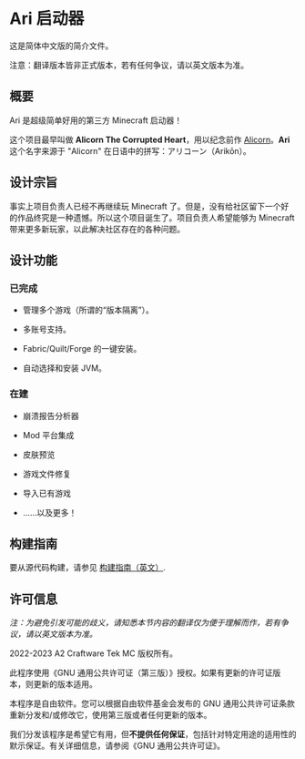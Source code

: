 # Ari 启动器

这是简体中文版的简介文件。

注意：翻译版本皆非正式版本，若有任何争议，请以英文版本为准。

## 概要

Ari 是超级简单好用的第三方 Minecraft 启动器！

这个项目最早叫做 **Alicorn The Corrupted Heart**，用以纪念前作 [Alicorn](https://github.com/Andy-K-Sparklight/Alicorn)。**Ari** 这个名字来源于 "Alicorn" 在日语中的拼写：アリコーン（Arikōn）。

## 设计宗旨

事实上项目负责人已经不再继续玩 Minecraft 了。但是，没有给社区留下一个好的作品终究是一种遗憾。所以这个项目诞生了。项目负责人希望能够为 Minecraft 带来更多新玩家，以此解决社区存在的各种问题。

## 设计功能

### 已完成

- 管理多个游戏（所谓的“版本隔离”）。

- 多账号支持。

- Fabric/Quilt/Forge 的一键安装。

- 自动选择和安装 JVM。

### 在建

- 崩溃报告分析器

- Mod 平台集成

- 皮肤预览

- 游戏文件修复

- 导入已有游戏

- ……以及更多！

## 构建指南

要从源代码构建，请参见 [构建指南（英文）](./docs/Build.md).

## 许可信息

*注：为避免引发可能的歧义，请知悉本节内容的翻译仅为便于理解而作，若有争议，请以英文版本为准。*

2022-2023 A2 Craftware Tek MC 版权所有。

此程序使用《GNU 通用公共许可证（第三版）》授权。如果有更新的许可证版本，则更新的版本适用。

本程序是自由软件。您可以根据自由软件基金会发布的 GNU 通用公共许可证条款重新分发和/或修改它，使用第三版或者任何更新的版本。

我们分发该程序是希望它有用，但**不提供任何保证**，包括针对特定用途的适用性的默示保证。有关详细信息，请参阅《GNU 通用公共许可证》。

# 
